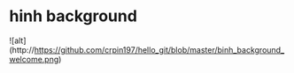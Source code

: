 # hinh background
![alt] (http://https://github.com/crpin197/hello_git/blob/master/binh_background_welcome.png)
